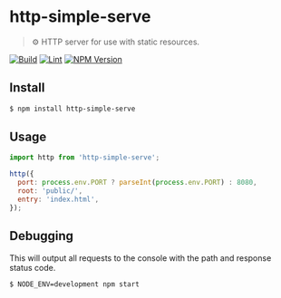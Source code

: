 # http-simple-serve

> ⚙️ HTTP server for use with static resources.

[![Build](https://github.com/neogeek/http-simple-serve/actions/workflows/build.workflow.yml/badge.svg)](https://github.com/neogeek/http-simple-serve/actions/workflows/build.workflow.yml)
[![Lint](https://github.com/neogeek/http-simple-serve/actions/workflows/lint.workflow.yml/badge.svg)](https://github.com/neogeek/http-simple-serve/actions/workflows/lint.workflow.yml)
[![NPM Version](http://img.shields.io/npm/v/http-simple-serve.svg?style=flat)](https://www.npmjs.org/package/http-simple-serve)

## Install

```bash
$ npm install http-simple-serve
```

## Usage

```javascript
import http from 'http-simple-serve';

http({
  port: process.env.PORT ? parseInt(process.env.PORT) : 8080,
  root: 'public/',
  entry: 'index.html',
});
```

## Debugging

This will output all requests to the console with the path and response status code.

```bash
$ NODE_ENV=development npm start
```
